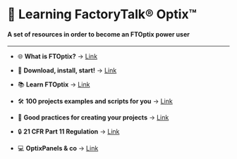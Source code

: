 # 📘 Learning FactoryTalk® Optix™

#### A set of resources in order to become an FTOptix power user

---

- 🌐 **What is FTOptix?** → [Link](./chapters/FTOptix_overview.md)

- 🚀 **Download, install, start!** → [Link](./chapters/Download_install_start.md)

- 📚 **Learn FTOptix** → [Link](./chapters/Learning_material.md)

- 🛠️ **100 projects examples and scripts for you** → [Link](./chapters/Examples.md)

- 👼 **Good practices for creating your projects** → [Link](https://github.com/FactoryTalk-Optix/NetLogic_CheatSheet/blob/main/pages/good-practices.md)

- 🔒 **21 CFR Part 11 Regulation** → [Link](./chapters/21_CFR_Part_11_Regulation.md)

- 💻 **OptixPanels & co** → [Link](./chapters/OptixPanels_and_co.md)
